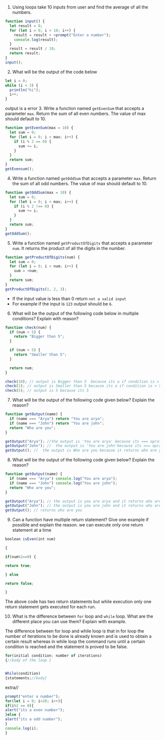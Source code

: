 1. Using loops take 10 inputs from user and find the average of all the numbers.

```js
function input() {
  let result = 0;
  for (let i = 0; i < 10; i++) {
    result = result + +prompt("Enter a number");
    console.log(result);
  }
  result = result / 10;
  return result;
}
input();
```

2. What will be the output of the code below

```js
let i = 0;
while (i < 3) {
  println("hi");
  i++;
}
```

output is a error 3. Write a function named `getEvenSum` that accepts a parameter `max`. Return the sum of all even numbers. The value of max should default to 10.

```js
function getEvenSum(max = 10) {
  let sum = 0;
  for (let i = 0; i < max; i++) {
    if (i % 2 == 0) {
      sum += i;
    }
  }
  return sum;
}
getEvensum();
```

4. Write a function named `getOddSum` that accepts a parameter `max`. Return the sum of all odd numbers. The value of max should default to 10.

```js
function getOddSum(max = 10) {
  let sum = 0;
  for (let i = 0; i < max; i++) {
    if (i % 2 !== 0) {
      sum += i;
    }
  }
  return sum;
}
getOddSum();
```

5. Write a function named `getProductOfDigits` that accepts a parameter `num`. It returns the product of all the digits in the number.

```js
function getProductOfDigits(num) {
  let sum = 0;
  for (let i = 0; i < num; i++) {
    sum = +num;
  }
  return sum;
}
getProductOfDigits(1, 2, 3);
```

- If the input value is less than 0 return `not a valid input`
- For example if the input is `123` output should be `6`.

6. What will be the output of the following code below in multiple conditions? Explain with reason?

```js
function check(num) {
  if (num > 5) {
    return "Bigger than 5";
  }

  if (num < 5) {
    return "Smaller than 5";
  }

  return num;
}

check(10); // output is Bigger than 5  because its a if condition is > 5
check(1); // output is Smaller than 5 because its a if condition is < 5
check(5); // output is 5 because its 5
```

7. What will be the output of the following code given below? Explain the reason?

```js
function getOutput(name) {
  if (name === "Arya") return "You are arya";
  if (name === "John") return "You are john";
  return "Who are you";
}

getOutput("Arya"); //the output is 'You are arya' because its === oprater returns you are arya
getOutput("John"); //  the output is 'You are john'because its === oprater returns you are john
getOutput(); //  the output is Who are you because it returns who are you
```

8. What will be the output of the following code given below? Explain the reason?

```js
function getOutput(name) {
  if (name === "Arya") console.log("You are arya");
  if (name === "John") console.log("You are john");
  return "Who are you";
}

getOutput("Arya"); // the output is you are arya and it returns who are you because its in consol.log
getOutput("John"); // the output is you are john and it returns who are you because its in consol.log
getOutput(); // returns who are you
```

9. Can a function have multiple return statement? Give one example if possible and explain the reason.
   we can execute only one return statement at a time

```js
boolean isEven(int num)

{

if(num%2==0) {

return true;

} else

return false;

}

```

The above code has two return statements but while execution only one return statement gets executed for each run.

10. What is the difference between `for` loop and `while` loop. What are the different place you can use them? Explain with example.

The difference between for loop and while loop is that in for loop the number of iterations to be done is already known and is used to obtain a certain result whereas in while loop the command runs until a certain condition is reached and the statement is proved to be false.

```js
for(initial condition; number of iterations)
{//body of the loop }


While(condition)
{statements;//body}
```

extra//
```js
prompt("enter a number");
for(let i = 0; i<20; i++){
if(i%2 == 0){
alert("its a even number");
}else {
alert("its a odd number");
}
console.log(i);
}
```
